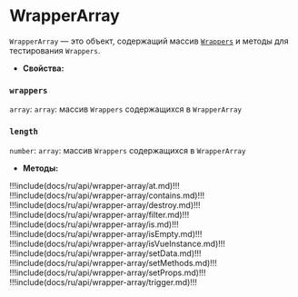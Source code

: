 # WrapperArray

`WrapperArray` — это объект, содержащий массив [`Wrappers`](../wrapper/) и методы для тестирования `Wrappers`.

- **Свойства:**

### `wrappers` 

`array`: `array`: массив `Wrappers` содержащихся в `WrapperArray` 

### `length` 

`number`: `array`: массив `Wrappers` содержащихся в `WrapperArray`

 - **Методы:**

!!!include(docs/ru/api/wrapper-array/at.md)!!!
!!!include(docs/ru/api/wrapper-array/contains.md)!!!
!!!include(docs/ru/api/wrapper-array/destroy.md)!!!
!!!include(docs/ru/api/wrapper-array/filter.md)!!!
!!!include(docs/ru/api/wrapper-array/is.md)!!!
!!!include(docs/ru/api/wrapper-array/isEmpty.md)!!!
!!!include(docs/ru/api/wrapper-array/isVueInstance.md)!!!
!!!include(docs/ru/api/wrapper-array/setData.md)!!!
!!!include(docs/ru/api/wrapper-array/setMethods.md)!!!
!!!include(docs/ru/api/wrapper-array/setProps.md)!!!
!!!include(docs/ru/api/wrapper-array/trigger.md)!!!